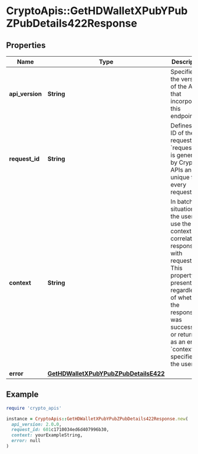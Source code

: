 # CryptoApis::GetHDWalletXPubYPubZPubDetails422Response

## Properties

| Name | Type | Description | Notes |
| ---- | ---- | ----------- | ----- |
| **api_version** | **String** | Specifies the version of the API that incorporates this endpoint. |  |
| **request_id** | **String** | Defines the ID of the request. The &#x60;requestId&#x60; is generated by Crypto APIs and it&#39;s unique for every request. |  |
| **context** | **String** | In batch situations the user can use the context to correlate responses with requests. This property is present regardless of whether the response was successful or returned as an error. &#x60;context&#x60; is specified by the user. | [optional] |
| **error** | [**GetHDWalletXPubYPubZPubDetailsE422**](GetHDWalletXPubYPubZPubDetailsE422.md) |  |  |

## Example

```ruby
require 'crypto_apis'

instance = CryptoApis::GetHDWalletXPubYPubZPubDetails422Response.new(
  api_version: 2.0.0,
  request_id: 601c1710034ed6d407996b30,
  context: yourExampleString,
  error: null
)
```

